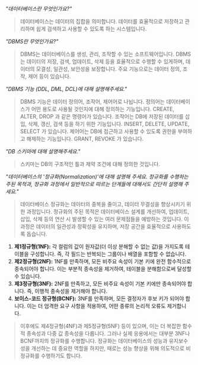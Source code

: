 *"데이터베이스란 무엇인가요?"*

> 데이터베이스는 데이터의 집합을 의미합니다. 데이터를 효율적으로 저장하고 관리하며 쉽게 검색하고 사용할 수 있도록 하는 시스템입니다.

*"DBMS란 무엇인가요?"*

> DBMS는 데이터베이스를 생성, 관리, 조작할 수 있는 소프트웨어입니다. DBMS는 데이터의 저장, 검색, 업데이트, 삭제 등을 효율적으로 수행할 수 있게하며, 데이터의 모결성, 일관성, 보안성을 보장합니다. 주요 기능으로는 데이터 정의, 조작, 제어 등이 있습니다.


*"DBMS 기능 (DDL, DML, DCL)에 대해 설명해주세요."*

> DBMS 기능은 데이터 정의어, 조작어, 제어어로 나뉩니다. 정의어는 데이터베이스가 어떤 용도로 사용될 것인지에 대해 정의하는 기능입니다. CREATE, ALTER, DROP 과 같은 명령어가 있습니다. 조작어는 DB에 저장된 데이터를 삽입, 삭제, 갱신, 검색 등을 하기 위한 기능입니다. INSERT, DELETE, UPDATE, SELECT 가 있습니다. 제어어는 DB에 접근하고 사용할 수 있도록 권한을 부여하고 해제하는 기능입니다. GRANT, REVOKE 가 있습니다.


*"DB 스키마에 대해 설명해주세요."*

> 스키마는 DB의 구조적인 틀과 제약 조건에 대해 정의한 것입니다.




*"데이터베이스의 '정규화(Normalization)'에 대해 설명해 주세요. 정규화를 수행하는 주된 목적과, 정규화 과정에서 일반적으로 따르는 단계들에 대해서도 간단히 설명해 주세요."*

> 데이터베이스 정규화는 데이터의 중복을 줄이고, 데이터 무결성을 향상시키기 위한 과정입니다. 정규화의 주된 목적은 데이터베이스 설계를 개선하여, 업데이트, 삽입, 삭제 등의 연산 시 발생할 수 있는 여러 문제점들을 예방하는 것입니다. 이 과정은 데이터의 일관성과 정확성을 유지하며, 저장 공간을 효율적으로 사용하도록 돕습니다.

1. **제1정규형(1NF):** 각 컬럼의 값이 원자값(더 이상 분해할 수 없는 값)을 가지도록 테이블을 구성합니다. 즉, 각 필드는 반복되는 그룹이나 배열을 포함할 수 없습니다.    
2. **제2정규형(2NF):** 1NF를 만족하며, 모든 비주요 속성이 기본 키에 완전 함수적으로 종속되어야 합니다. 이는 부분적 종속성을 제거하여, 테이블을 분해함으로써 달성할 수 있습니다.
3. **제3정규형(3NF):** 2NF를 만족하고, 모든 비주요 속성이 기본 키에만 종속되어야 합니다. 즉, 이행적 종속성을 제거해야 합니다.
4. **보이스-코드 정규형(BCNF):** 3NF를 만족하며, 모든 결정자가 후보 키가 되어야 합니다. 이는 더 엄격한 요구 사항을 적용하여, 어떤 종류의 논리적 오류도 제거합니다.

> 이후에도 제4정규형(4NF)과 제5정규형(5NF) 등이 있으며, 이는 더 복잡한 함수적 종속성과 다중 값 종속성을 다룹니다. 그러나 실제 응용에서는 대부분 3NF나 BCNF까지의 정규화를 수행합니다. 정규화는 데이터베이스의 성능과 유지보수성을 개선하는 데 중요한 역할을 하지만, 때로는 성능 향상을 위해 의도적으로 비정규화를 수행하기도 합니다.

